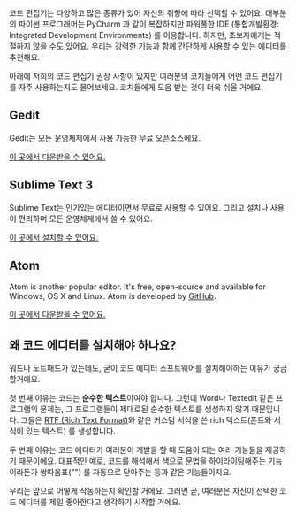 코드 편집기는 다양하고 많은 종류가 있어 자신의 취향에 따라 선택할 수 있어요. 대부분의 파이썬 프로그래머는 PyCharm 과 같이 복잡하지만 파워풀한 IDE (통합개발환경: Integrated Development Environments) 를 이용합니다. 하지만, 초보자에게는 적절하지 않을 수도 있어요. 우리는 강력한 기능과 함께 간단하게 사용할 수 있는 에디터를 추천해요.

아래에 저희의 코드 편집기 권장 사항이 있지만 여러분의 코치들에게 어떤 코드 편집기를 자주 사용하는지도 물어보세요. 코치들에게 도움 받는 것이 더욱 쉬울 거에요.

## Gedit

Gedit는 모든 운영체제에서 사용 가능한 무료 오픈소스에요. 

[이 곳에서 다운받을 수 있어요.](https://wiki.gnome.org/Apps/Gedit#Download)

## Sublime Text 3

Sublime Text는 인기있는 에디터이면서 무료로 사용할 수 있어요. 그리고 설치나 사용이 편리하며 모든 운영체제에서 쓸 수 있어요.

[이 곳에서 설치할 수 있어요.](https://www.sublimetext.com/3)

## Atom

Atom is another popular editor. It's free, open-source and available for Windows, OS X and Linux. Atom is developed by [GitHub](https://github.com/).

[이 곳에서 다운받을 수 있어요.](https://atom.io/)

## 왜 코드 에디터를 설치해야 하나요?

워드나 노트패드가 있는데도, 굳이 코드 에디터 소프트웨어를 설치해야하는 이유가 궁금할거에요.

첫 번째 이유는 코드는 **순수한 텍스트**이여야 합니다. 그런데 Word나 Textedit 같은 프로그램의 문제는, 그 프로그램들이 제대로된 순수한 텍스트를 생성하지 않기 때문입니다. 그들은 [RTF (Rich Text Format)](https://en.wikipedia.org/wiki/Rich_Text_Format)와 같은 커스텀 서식을 쓴 rich 텍스트(폰트와 서식이 있는 텍스트) 를 생성합니다.

두 번째 이유는 코드 에디터가 여러분이 개발을 할 때 도움이 되는 여러 기능들을 제공하기 때문이에요. 대표적인 예로, 코드를 해석해서 색으로 문법을 하이라이팅해주는 기능이라든가 쌍따옴표("") 를 자동으로 닫아주는 등과 같은 기능들이지요.

우리는 앞으로 어떻게 작동하는지 확인할 거에요. 그러면 곧, 여러분은 자신이 선택한 코드 에디터를 제일 좋아한다고 생각하기 시작할 거에요.